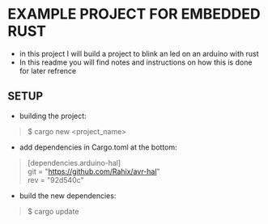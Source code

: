 # EXAMPLE PROJECT FOR EMBEDDED RUST
- in this project I will build a project to blink an led on an arduino with rust
- In this readme you will find notes and instructions on how this is done for later 
    refrence

## SETUP
- building the project: 
> $ cargo new <project_name>  
- add dependencies in Cargo.toml at the bottom: 
> [dependencies.arduino-hal]  
> git = "https://github.com/Rahix/avr-hal"  
> rev = "92d540c"  
- build the new dependencies: 
> $ cargo update  